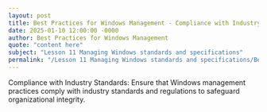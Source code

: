 ```yaml
---
layout: post
title: Best Practices for Windows Management - Compliance with Industry Standards
date: 2025-01-10 12:00:00 -0000
author: Best Practices for Windows Management
quote: "content here"
subject: "Lesson 11 Managing Windows standards and specifications"
permalink: "/Lesson 11 Managing Windows standards and specifications/Best Practices for Windows Management/Best Practices for Windows Management - Compliance with Industry Standards"
---
```


Compliance with Industry Standards: Ensure that Windows management practices comply with industry standards and regulations to safeguard organizational integrity.
